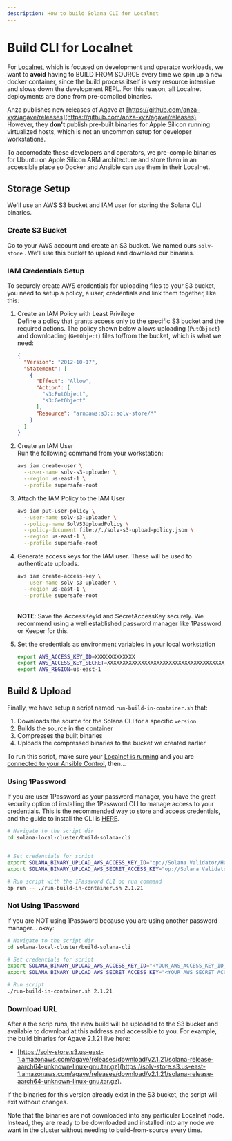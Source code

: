 ```yaml
---
description: How to build Solana CLI for Localnet
---
```


# Build CLI for Localnet

For [Localnet](solana-localnet.md), which is focused on development and operator workloads, we want to **avoid** having to BUILD FROM SOURCE every time we spin up a new docker container, since the build process itself is very resource intensive and slows down the development REPL. For this reason, all Localnet deployments are done from pre-compiled binaries.

Anza publishes new releases of Agave at [https://github.com/anza-xyz/agave/releases](https://github.com/anza-xyz/agave/releases). However, they **don't** publish pre-built binaries for Apple Silicon running virtualized hosts, which is not an uncommon setup for developer workstations.

To accomodate these developers and operators, we pre-compile binaries for Ubuntu on Apple Silicon ARM architecture and store them in an accessible place so Docker and Ansible can use them in their Localnet.

## Storage Setup

We'll use an AWS S3 bucket and IAM user for storing the Solana CLI binaries.

### Create S3 Bucket

Go to your AWS account and create an S3 bucket. We named ours `solv-store` . We'll use this bucket to upload and download our binaries.

### IAM Credentials Setup

To securely create AWS credentials for uploading files to your S3 bucket, you need to setup a policy, a user, credentials and link them together, like this:

1.  Create an IAM Policy with Least Privilege\
    Define a policy that grants access only to the specific S3 bucket and the required actions. The policy shown below allows uploading (`PutObject`) and downloading (`GetObject`) files to/from the bucket, which is what we need:

    ```json
    {
      "Version": "2012-10-17",
      "Statement": [
        {
          "Effect": "Allow",
          "Action": [
            "s3:PutObject",
            "s3:GetObject"
          ],
          "Resource": "arn:aws:s3:::solv-store/*"
        }
      ]
    }
    ```
2.  Create an IAM User\
    Run the following command from your workstation:

    ```bash
    aws iam create-user \
      --user-name solv-s3-uploader \
      --region us-east-1 \
      --profile supersafe-root
    ```
3.  Attach the IAM Policy to the IAM User

    ```bash
    aws iam put-user-policy \
      --user-name solv-s3-uploader \
      --policy-name SolVS3UploadPolicy \
      --policy-document file://./solv-s3-upload-policy.json \
      --region us-east-1 \
      --profile supersafe-root
    ```
4.  Generate access keys for the IAM user. These will be used to authenticate uploads.

    ```bash
    aws iam create-access-key \
      --user-name solv-s3-uploader \
      --region us-east-1 \
      --profile supersafe-root
    ```

    \
    **NOTE**: Save the AccessKeyId and SecretAccessKey securely. We recommend using a well established password manager like 1Password or Keeper for this.
5.  Set the credentials as environment variables in your local workstation

    ```bash
    export AWS_ACCESS_KEY_ID=XXXXXXXXXXXXX
    export AWS_ACCESS_KEY_SECRET=XXXXXXXXXXXXXXXXXXXXXXXXXXXXXXXXXXXXXXX
    export AWS_REGION=us-east-1
    ```

## Build & Upload

Finally, we have setup a script named `run-build-in-container.sh` that:

1. Downloads the source for the Solana CLI for a specific `version`
2. Builds the source in the container
3. Compresses the built binaries
4. Uploads the compressed binaries to the bucket we created earlier

To run this script, make sure your [Localnet is running](solana-localnet.md#running-localnet) and you are [connected to your Ansible Control](ansible-control.md#connect-to-ac), then...

### Using 1Password

If you are user 1Password as your password manager, you have the great security option of installing the 1Password CLI to manage access to your credentials. This is the recommended way to store and access credentials, and the guide to install the CLI is [HERE](https://developer.1password.com/docs/cli/get-started/).

```bash
# Navigate to the script dir
cd solana-local-cluster/build-solana-cli


# Set credentials for script
export SOLANA_BINARY_UPLOAD_AWS_ACCESS_KEY_ID="op://Solana Validator/Hayek Validator Solana Local Cluster/SOLANA_BINARY_UPLOAD_AWS_ACCESS_KEY_ID"
export SOLANA_BINARY_UPLOAD_AWS_SECRET_ACCESS_KEY="op://Solana Validator/Hayek Validator Solana Local Cluster/SOLANA_BINARY_UPLOAD_AWS_SECRET_ACCESS_KEY"

# Run script with the 1Password CLI op run command
op run -- ./run-build-in-container.sh 2.1.21
```

### Not Using 1Password

If you are NOT using 1Password because you are using another password manager... okay:

```bash
# Navigate to the script dir
cd solana-local-cluster/build-solana-cli

# Set credentials for script
export SOLANA_BINARY_UPLOAD_AWS_ACCESS_KEY_ID="<YOUR_AWS_ACCESS_KEY_ID_HERE>"
export SOLANA_BINARY_UPLOAD_AWS_SECRET_ACCESS_KEY="<YOUR_AWS_SECRET_ACCESS_KEY_HERE>"

# Run script
./run-build-in-container.sh 2.1.21
```

### Download URL

After a the scrip runs, the new build will be uploaded to the S3 bucket and available to download at this address and accessible to you. For example, the build binaries for Agave 2.1.21 live here:

* [https://solv-store.s3.us-east-1.amazonaws.com/agave/releases/download/v2.1.21/solana-release-aarch64-unknown-linux-gnu.tar.gz](https://solv-store.s3.us-east-1.amazonaws.com/agave/releases/download/v2.1.21/solana-release-aarch64-unknown-linux-gnu.tar.gz).

If the binaries for this version already exist in the S3 bucket, the script will exit without changes.

Note that the binaries are not downloaded into any particular Localnet node. Instead, they are ready to be downloaded and installed into any node we want in the cluster without needing to build-from-source every time.
